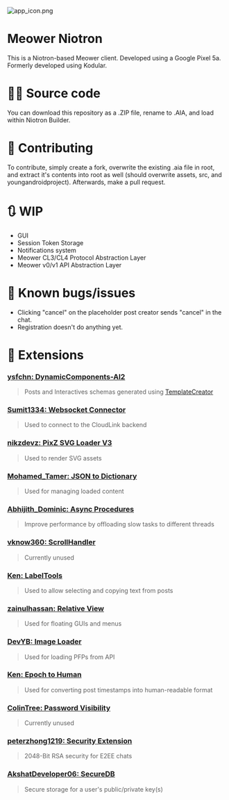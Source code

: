 ![app_icon.png](https://raw.githubusercontent.com/MikeDev101/meower-niotron/main/assets/app_icon.png)
# Meower Niotron
This is a Niotron-based Meower client. Developed using a Google Pixel 5a. Formerly developed using Kodular.

# 👨‍💻 Source code
You can download this repository as a .ZIP file, rename to .AIA, and load within Niotron Builder.

# 🤝 Contributing
To contribute, simply create a fork, overwrite the existing .aia file in root, and extract it's contents
into root as well (should overwrite assets, src, and youngandroidproject). Afterwards, make a pull request.

# 🔃 WIP
* GUI
* Session Token Storage
* Notifications system
* Meower CL3/CL4 Protocol Abstraction Layer
* Meower v0/v1 API Abstraction Layer

# 🐛 Known bugs/issues
* Clicking "cancel" on the placeholder post creator sends "cancel" in the chat.
* Registration doesn't do anything yet.

# 🧩 Extensions
### [ysfchn: DynamicComponents-AI2](https://github.com/ysfchn/DynamicComponents-AI2)
 > Posts and Interactives schemas generated using [TemplateCreator](https://github.com/ysfchn/DynamicComponents-AI2/tree/beta/TemplateCreator)
### [Sumit1334: Websocket Connector](https://community.kodular.io/t/free-websocket-connector-an-extension-for-connecting-and-communicating-with-web-sockets)
 > Used to connect to the CloudLink backend
### [nikzdevz: PixZ SVG Loader V3](https://community.kodular.io/t/free-v3-pixz-svg-image-loader/148792/22)
 > Used to render SVG assets
### [Mohamed_Tamer: JSON to Dictionary](https://community.kodular.io/t/free-json-to-dictionary-extension/89929)
 > Used for managing loaded content
### [Abhijith_Dominic: Async Procedures](https://community.kodular.io/t/free-async-procedures-extension/21322)
 > Improve performance by offloading slow tasks to different threads
### [vknow360: ScrollHandler](https://community.kodular.io/t/scrollhandler-handle-the-scroll-of-scroll-views/78008)
 > Currently unused
### [Ken: LabelTools](https://community.kodular.io/t/labeltools-extension/29168)
 > Used to allow selecting and copying text from posts
### [zainulhassan: Relative View](https://community.kodular.io/t/relative-view-extension-overlap-like-a-pro-complex-uis-made-simple-in-kodular/108707)
 > Used for floating GUIs and menus
### [DevYB: Image Loader](https://community.kodular.io/t/f-os-image-loader-extension-for-image-loading-and-caching/69381)
 > Used for loading PFPs from API
### [Ken: Epoch to Human](https://community.kodular.io/t/unix-time-converter/29440/2)
 > Used for converting post timestamps into human-readable format
### [ColinTree: Password Visibility](https://aix.colintree.cn/en/extensions/PasswordBoxSwitch.html)
 > Currently unused
### [peterzhong1219: Security Extension](https://peterzhong1219.gitee.io/webpages/Security/SecurityExtension.html)
 > 2048-Bit RSA security for E2EE chats
### [AkshatDeveloper06: SecureDB](https://github.com/AkshatDeveloper06/SecureDB)
 > Secure storage for a user's public/private key(s)
